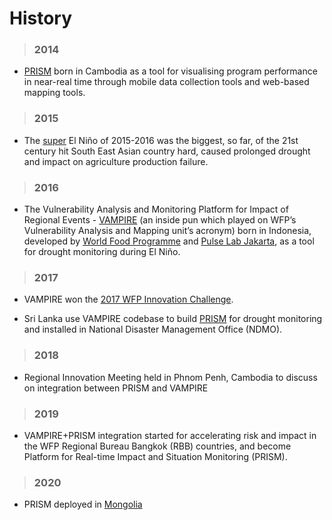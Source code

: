 # History

> ### **2014**

 - [PRISM](https://insight.wfp.org/prism-using-data-to-save-lives-in-cambodia-9607ebde5e21) born in Cambodia as a tool for visualising program performance in near-real time through mobile data collection tools and web-based mapping tools.

> ### **2015**

 - The [super](https://en.wikipedia.org/wiki/2014–16_El_Niño_event) El Niño of 2015-2016 was the biggest, so far, of the 21st century hit South East Asian country hard, caused prolonged drought and impact on agriculture production failure.

> ### **2016**

 - The Vulnerability Analysis and Monitoring Platform for Impact of Regional Events - [VAMPIRE](http://vampire.pulselabjakarta.org/#) (an inside pun which played on WFP’s Vulnerability Analysis and Mapping unit’s acronym) born in Indonesia, developed by [World Food Programme](https://www.wfp.org/countries/indonesia) and [Pulse Lab Jakarta](http://pulselabjakarta.id/), as a tool for drought monitoring during El Niño.

> ### **2017**

 - VAMPIRE won the [2017 WFP Innovation Challenge](https://insight.wfp.org/wfp-staff-show-entrepreneurial-side-in-annual-competition-be03924215).

 - Sri Lanka use VAMPIRE codebase to build [PRISM](http://52.221.143.5/prism/) for drought monitoring and installed in National Disaster Management Office (NDMO).

> ### **2018**

 - Regional Innovation Meeting held in Phnom Penh, Cambodia to discuss on integration between PRISM and VAMPIRE

> ### **2019**

 - VAMPIRE+PRISM integration started for accelerating risk and impact in the WFP Regional Bureau Bangkok (RBB) countries, and become Platform for Real-time Impact and Situation Monitoring (PRISM).

> ### **2020**

 - PRISM deployed in [Mongolia](https://prism-mongolia.org)